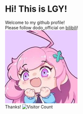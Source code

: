 # Hi! This is LGY!
Welcome to my github profile!  
Please follow dodo_official on [bilibili](https://space.bilibili.com/1855519979?spm_id_from=333.337.0.0)!  
![dodo](images/dodo.jpg "dodo_official")  
Thanks!
![Visitor Count](https://profile-counter.glitch.me/laoganya/count.svg)
